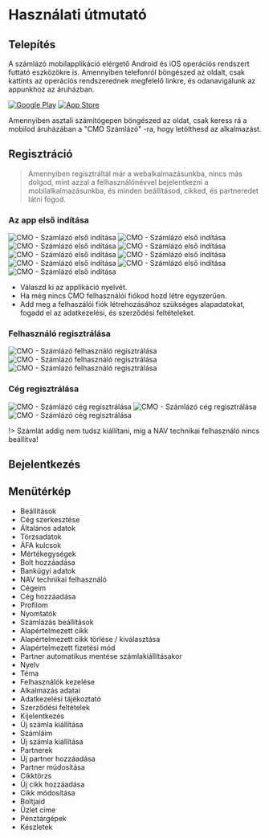 # Használati útmutató

## Telepítés

A számlázó mobilapplikáció elérgető Android és iOS operációs rendszert futtató eszközökre is.
Amennyiben telefonról böngészed az oldalt, csak kattints az operációs rendszerednek megfelelő linkre, és odanavigálunk az appunkhoz az áruházban.

[![Google Play](../_media/googleplay.png)](https://play.google.com/store/apps/details?id=com.cmo24.cmocompany)
[![App Store](../_media/appstore.png)](https://apps.apple.com/app/apple-store/id1514390651)

Amennyiben asztali számítógepen böngészed az oldat, csak keress rá a mobilod áruházában a "CMO Számlázó" -ra, hogy letölthesd az alkalmazást.

## Regisztráció

> Amennyiben regisztráltál már a webalkalmazásunkba, nincs más dolgod, mint azzal a felhasználónévvel bejelentkezni a mobilalkalmazásunkba, és minden beállításod, cikked, és partneredet látni fogod.

### Az app első indítása

<div class="images-list">

![CMO - Számlázó első indítása](../_media/mobilapp/onboarding/0.png)
![CMO - Számlázó első indítása](../_media/mobilapp/onboarding/1.png)
![CMO - Számlázó első indítása](../_media/mobilapp/onboarding/2.png)
![CMO - Számlázó első indítása](../_media/mobilapp/onboarding/3.png)
![CMO - Számlázó első indítása](../_media/mobilapp/onboarding/4.png)
![CMO - Számlázó első indítása](../_media/mobilapp/onboarding/5.png)
![CMO - Számlázó első indítása](../_media/mobilapp/onboarding/6.png)
![CMO - Számlázó első indítása](../_media/mobilapp/onboarding/7.png)
![CMO - Számlázó első indítása](../_media/mobilapp/onboarding/8.png)

</div>

- Válaszd ki az applikáció nyelvét.
- Ha még nincs CMO felhasználói fiókod hozd létre egyszerűen.
- Add meg a felhaszálói fiók létrehozásához szükséges alapadatokat, fogadd el az adatkezelési, és szerződési feltételeket.

### Felhasználó regisztrálása

<div class="images-list">

![CMO - Számlázó felhasználó regisztrálása](../_media/mobilapp/felhasznalo-reg/1.jpg)
![CMO - Számlázó felhasználó regisztrálása](../_media/mobilapp/felhasznalo-reg/2.jpg)
![CMO - Számlázó felhasználó regisztrálása](../_media/mobilapp/felhasznalo-reg/3.jpg)

</div>

### Cég regisztrálása

<div class="images-list">

![CMO - Számlázó cég regisztrálása](../_media/mobilapp/ceg-reg/1.jpg)
![CMO - Számlázó cég regisztrálása](../_media/mobilapp/ceg-reg/3.jpg)
![CMO - Számlázó cég regisztrálása](../_media/mobilapp/ceg-reg/4.jpg)

</div>

!> Számlát addig nem tudsz kiállítani, míg a NAV technikai felhasználó nincs beállítva!

## Bejelentkezés

## Menütérkép

- Beállítások
- Cég szerkesztése
- Általános adatok
- Törzsadatok
- ÁFA kulcsok
- Mértékegységek
- Bolt hozzáadása
- Bankügyi adatok
- NAV technikai felhasználó
- Cégeim
- Cég hozzáadása
- Profilom
- Nyomtatók
- Számlázás beállítások
- Alapértelmezett cikk
- Alapértelmezett cikk törlése / kiválasztása
- Alapértelmezett fizetési mód
- Partner automatikus mentése számlakiállításakor
- Nyelv
- Téma
- Felhasználók kezelése
- Alkalmazás adatai
- Adatkezelési tájékoztató
- Szerződési feltételek
- Kijelentkezés
- Új számla kiállítása
- Számláim
- Új számla kiállítása
- Partnerek
- Új partner hozzáadása
- Partner múdosítása
- Cikktörzs
- Új cikk hozzáadása
- Cikk módosítása
- Boltjaid
- Üzlet címe
- Pénztárgépek
- Készletek
